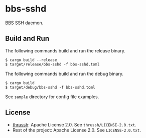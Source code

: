# bbs-sshd

BBS SSH daemon.

## Build and Run

The following commands build and run the release binary.

```
$ cargo build --release
$ target/release/bbs-sshd -f bbs-sshd.toml
```

The following commands build and run the debug binary.

```
$ cargo build
$ target/debug/bbs-sshd -f bbs-sshd.toml
```

See `sample` directory for config file examples.

## License

- [thrussh](https://pijul.org/thrussh): Apache License 2.0. See `thrussh/LICENSE-2.0.txt`.
- Rest of the project: Apache License 2.0. See `LICENSE-2.0.txt`.
